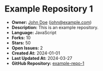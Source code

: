 # Example Repository 1

- **Owner:** [John Doe](https://github.com/john_doe) (john@example.com)
- **Description:** This is an example repository.
- **Language:** JavaScript
- **Forks:** 10
- **Stars:** 50
- **Open Issues:** 2
- **Created At:** 2024-01-01
- **Last Updated At:** 2024-03-27
- **GitHub Repository:** [example-repo-1](https://github.com/example/example-repo-1)
